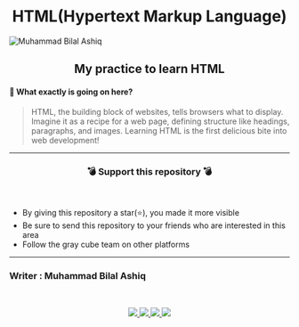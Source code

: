 <h1 align="center"> HTML(Hypertext Markup Language)  </h1>

![Muhammad Bilal Ashiq](Bilal.png)

<h2 align="center"> My practice to learn HTML </h2>

#### 🔷 What exactly is going on here?
>HTML, the building block of websites, tells browsers what to display. Imagine it as a recipe for a web page, defining structure like headings, paragraphs, and images. Learning HTML is the first delicious bite into web development!
***


<h3 align="center">💣 Support this repository 💣</h3>
<br />

- By giving this repository a star(⭐️), you made it more visible
- Be sure to send this repository to your friends who are interested in this area
- Follow the gray cube team on other platforms

***
### Writer : Muhammad Bilal Ashiq 

<br />

<p align="center">
  <a href="https://github.com/thecallmeBilalAshiq">
    <img src="https://skillicons.dev/icons?i=github" />
  </a>
  <a href="https://www.linkedin.com/in/bilal-ashiq/">
    <img src="https://skillicons.dev/icons?i=linkedin" />
  </a>
    <a href="bashiq031@gmail.com">
    <img src="https://skillicons.dev/icons?i=gmail" />
  </a>
    <a href="https://www.instagram.com/theycallme_bilal_ashiq/">
    <img src="https://skillicons.dev/icons?i=instagram" />
      
  </a>
  
</p>


